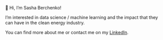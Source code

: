 👋 Hi, I’m Sasha Berchenko!

I’m interested in data science / machine learning and the impact that they can have in the clean energy industry.

You can find more about me or contact me on my [LinkedIn](https://linkedin.com/in/sasha-berchenko-005773137/).
